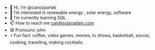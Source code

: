 - 👋 Hi, I’m @canozparlak
- 👀 I’m interested in renewable energy , solar energy, software
- 🌱 I’m currently learning SQL
- 📫 How to reach me can@solarxplain.com
- 😄 Pronouns: john
- ⚡ Fun fact: coffee, video games, movies, tv shows, basketball, soccer, cooking, travelling, making cocktails.

<!---
canozparlak/canozparlak is a ✨ special ✨ repository because its `README.md` (this file) appears on your GitHub profile.
You can click the Preview link to take a look at your changes.
--->
